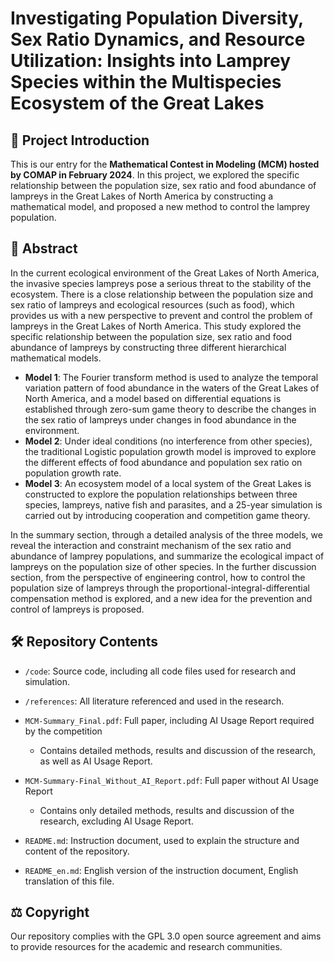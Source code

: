 # Investigating Population Diversity, Sex Ratio Dynamics, and Resource Utilization: Insights into Lamprey Species within the Multispecies Ecosystem of the Great Lakes

## 🌟 Project Introduction

This is our entry for the **Mathematical Contest in Modeling (MCM) hosted by COMAP in February 2024**. In this project, we explored the specific relationship between the population size, sex ratio and food abundance of lampreys in the Great Lakes of North America by constructing a mathematical model, and proposed a new method to control the lamprey population.

## 📜 Abstract

In the current ecological environment of the Great Lakes of North America, the invasive species lampreys pose a serious threat to the stability of the ecosystem. There is a close relationship between the population size and sex ratio of lampreys and ecological resources (such as food), which provides us with a new perspective to prevent and control the problem of lampreys in the Great Lakes of North America. This study explored the specific relationship between the population size, sex ratio and food abundance of lampreys by constructing three different hierarchical mathematical models.

- **Model 1**: The Fourier transform method is used to analyze the temporal variation pattern of food abundance in the waters of the Great Lakes of North America, and a model based on differential equations is established through zero-sum game theory to describe the changes in the sex ratio of lampreys under changes in food abundance in the environment.
- **Model 2**: Under ideal conditions (no interference from other species), the traditional Logistic population growth model is improved to explore the different effects of food abundance and population sex ratio on population growth rate.
- **Model 3**: An ecosystem model of a local system of the Great Lakes is constructed to explore the population relationships between three species, lampreys, native fish and parasites, and a 25-year simulation is carried out by introducing cooperation and competition game theory.

In the summary section, through a detailed analysis of the three models, we reveal the interaction and constraint mechanism of the sex ratio and abundance of lamprey populations, and summarize the ecological impact of lampreys on the population size of other species. In the further discussion section, from the perspective of engineering control, how to control the population size of lampreys through the proportional-integral-differential compensation method is explored, and a new idea for the prevention and control of lampreys is proposed.

## 🛠️ Repository Contents

- `/code`: Source code, including all code files used for research and simulation.

- `/references`: All literature referenced and used in the research.

- `MCM-Summary_Final.pdf`: Full paper, including AI Usage Report required by the competition
  
  - Contains detailed methods, results and discussion of the research, as well as AI Usage Report.

- `MCM-Summary-Final_Without_AI_Report.pdf`: Full paper without AI Usage Report
  
  - Contains only detailed methods, results and discussion of the research, excluding AI Usage Report.

- `README.md`: Instruction document, used to explain the structure and content of the repository.

- `README_en.md`: English version of the instruction document, English translation of this file.

## ⚖️ Copyright

Our repository complies with the GPL 3.0 open source agreement and aims to provide resources for the academic and research communities.
